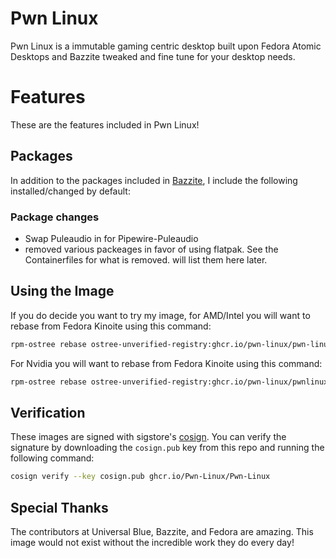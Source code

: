 # Pwn Linux

Pwn Linux is a immutable gaming centric desktop built upon Fedora Atomic Desktops and Bazzite tweaked and fine tune for your desktop needs.

# Features

These are the features included in Pwn Linux!

## Packages

In addition to the packages included in [Bazzite](https://github.com/ublue-os/bazzite), I include the following installed/changed by default:

### Package changes

- Swap Puleaudio in for Pipewire-Puleaudio
- removed various packeages in favor of using flatpak. See the Containerfiles for what is removed. will list them here later.

## Using the Image

If you do decide you want to try my image, for AMD/Intel you will want to rebase from Fedora Kinoite using this command:

```bash
rpm-ostree rebase ostree-unverified-registry:ghcr.io/pwn-linux/pwn-linux/pwnlinux:latest
```

For Nvidia you will want to rebase from Fedora Kinoite using this command:

```bash
rpm-ostree rebase ostree-unverified-registry:ghcr.io/pwn-linux/pwnlinux-nvidia:latest
```

## Verification

These images are signed with sigstore's [cosign](https://docs.sigstore.dev/cosign/overview/). You can verify the signature by downloading the `cosign.pub` key from this repo and running the following command:

```bash
cosign verify --key cosign.pub ghcr.io/Pwn-Linux/Pwn-Linux
```

## Special Thanks

The contributors at Universal Blue, Bazzite, and Fedora are amazing. This image would not exist without the incredible work they do every day!
